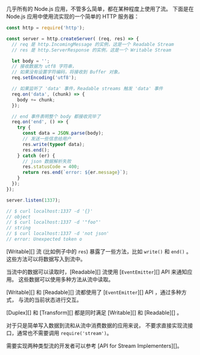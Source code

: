 
<!--type=misc-->

几乎所有的 Node.js 应用，不管多么简单，都在某种程度上使用了流。
下面是在 Node.js 应用中使用流实现的一个简单的 HTTP 服务器：

```js
const http = require('http');

const server = http.createServer( (req, res) => {
  // req 是 http.IncomingMessage 的实例，这是一个 Readable Stream
  // res 是 http.ServerResponse 的实例，这是一个 Writable Stream

  let body = '';
  // 接收数据为 utf8 字符串，
  // 如果没有设置字符编码，将接收到 Buffer 对象。
  req.setEncoding('utf8');

  // 如果监听了 'data' 事件，Readable streams 触发 'data' 事件 
  req.on('data', (chunk) => {
    body += chunk;
  });

  // end 事件表明整个 body 都接收完毕了 
  req.on('end', () => {
    try {
      const data = JSON.parse(body);
      // 发送一些信息给用户
      res.write(typeof data);
      res.end();
    } catch (er) {
      // json 数据解析失败 
      res.statusCode = 400;
      return res.end(`error: ${er.message}`);
    }
  });
});

server.listen(1337);

// $ curl localhost:1337 -d '{}'
// object
// $ curl localhost:1337 -d '"foo"'
// string
// $ curl localhost:1337 -d 'not json'
// error: Unexpected token o
```

[Writable][] 流 (比如例子中的 `res`) 暴露了一些方法，比如
`write()` 和 `end()` 。这些方法可以将数据写入到流中。

当流中的数据可以读取时，[Readable][] 流使用 [`EventEmitter`][] API 来通知应用。
这些数据可以使用多种方法从流中读取。

[Writable][] 和 [Readable][] 流都使用了 [`EventEmitter`][] API ，通过多种方式，
与流的当前状态进行交互。

[Duplex][] 和 [Transform][] 都是同时满足 [Writable][] 和 [Readable][] 。

对于只是简单写入数据到流和从流中消费数据的应用来说，
不要求直接实现流接口，通常也不需要调用 `require('stream')`。

需要实现两种类型流的开发者可以参考 [API for Stream Implementers][]。
